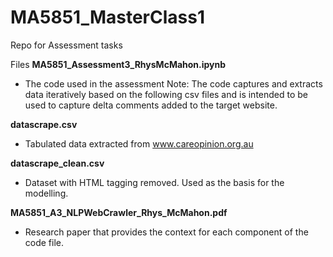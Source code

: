 # MA5851_MasterClass1
Repo for Assessment tasks

Files
**MA5851_Assessment3_RhysMcMahon.ipynb**
- The code used in the assessment
  Note: The code captures and extracts data iteratively based on the following csv files
        and is intended to be used to capture delta comments added to the target website.
        
**datascrape.csv**
 - Tabulated data extracted from www.careopinion.org.au
  
**datascrape_clean.csv**
- Dataset with HTML tagging removed. Used as the basis for the modelling.

**MA5851_A3_NLPWebCrawler_Rhys_McMahon.pdf**
- Research paper that provides the context for each component of the code file.
